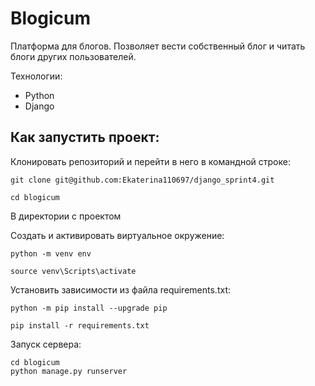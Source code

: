 # Blogicum
Платформа для блогов.
Позволяет вести собственный блог и читать блоги других пользователей.

Технологии:
- Python
- Django
  
## Как запустить проект:

Клонировать репозиторий и перейти в него в командной строке:

```
git clone git@github.com:Ekaterina110697/django_sprint4.git
```

```
cd blogicum
```

В директории с проектом

Cоздать и активировать виртуальное окружение:

```
python -m venv env
```

```
source venv\Scripts\activate  
```

Установить зависимости из файла requirements.txt:

```
python -m pip install --upgrade pip
```

```
pip install -r requirements.txt
```
Запуск сервера:
```
cd blogicum
python manage.py runserver
```
